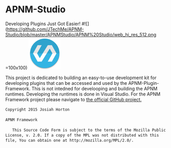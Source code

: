 # APNM-Studio
Developing Plugins Just Got Easier!
#![](https://github.com/JTechMe/APNM-Studio/blob/master/APNMStudio/APNM%20Studio/web_hi_res_512.png =100x100)
<img src="https://github.com/JTechMe/APNM-Studio/blob/master/APNMStudio/APNM%20Studio/web_hi_res_512.png" alt="Logo" style="width: 100px;"/>

This project is dedicated to building an easy-to-use development kit for developing plugins that can be accessed and used by the APNM-Plugin-Framework. This is not intedned for develooping and building the APNM runtimes. Developing the runtimes is done in Visual Studio. For the APNM Framework project please navigate to [the official GitHub project.](https://github.com/JTechMe/APNM-Framework)

```
Copyright 2015 Josiah Horton

APNM Framework

   This Source Code Form is subject to the terms of the Mozilla Public License, v. 2.0. If a copy of the MPL was not distributed with this file, You can obtain one at http://mozilla.org/MPL/2.0/.
```
